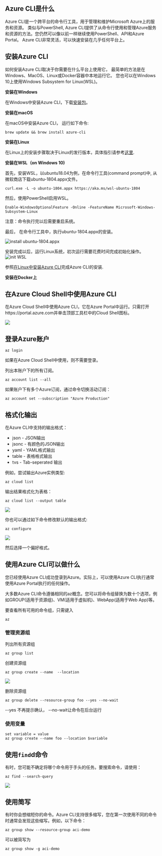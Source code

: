 ## Azure CLI是什么

Azure CLI是一个跨平台的命令行工具，用于管理和维护Microsoft Azure上的服务和资源。
类似与PowerShell, Azure CLI提供了从命令行使用和管理Azure服务和资源的方法。您仍然可以像以前一样继续使用PowerShell、API和Azure Portal。
Azure CLI非常灵活，可以快速安装在几乎任何平台上。

## 安装Azure CLI
如何安装Azure CLI取决于你需要在什么平台上使用它， 最简单的方法是在Windows、MacOS、Linux或Docker容器中本地运行它。
您也可以在Windows 10上使用Windows Subsystem for Linux(WSL)。

**安装在Windows**

在Windows中安装Azure CLI，下载[安装包](https://aka.ms/installazurecliwindows)。

**安装在macOS**  

在macOS中安装Azure CLI， 运行如下命令:
```
brew update && brew install azure-cli
```

**安装在Linux**

在Linux上的安装步骤取决于Linux的发行版本，具体指引请参考[这里](https://docs.microsoft.com/en-us/cli/azure/install-azure-cli-apt?view=azure-cli-latest).

**安装在WSL（on Windows 10)**

首先，安装WSL，以ubuntu18.04为例，在命令行工具(command prompt)中, 从微软商店下载ubuntu-1804.appx文件。
```
curl.exe -L -o ubuntu-1804.appx https://aka.ms/wsl-ubuntu-1804
```
然后，使用PowerShell启用WSL。
```
Enable-WindowsOptionalFeature -Online -FeatureName Microsoft-Windows-Subsystem-Linux
```
注意：命令执行完以后需要重启系统。

最后， 在命令行工具中，执行ubuntu-1804.appx的安装。

![install ubuntu-1804.appx](media/install-ubuntu-1804.PNG)

安装完成以后，运行Linux系统，初次运行需要花费时间完成初始化操作。
![init WSL](media/init-wsl.PNG)

参照[在Linux中安装Azure CLI](https://docs.microsoft.com/en-us/cli/azure/install-azure-cli-apt?view=azure-cli-latest)完成Azure CLI的安装.

**安装在Docker上**

## 在Azure Cloud Shell中使用Azure CLI    

在Azure Cloud Shell中使用Azure CLI，它在Azure Portal中运行。只需打开https://portal.azure.com并单击顶部工具栏中的Cloud Shell图标。

![](media/image-25.png)

## 登录Azure账户
```
az login
```

如果在Azure Cloud Shell中使用，则不需要登录。

列出本账户下的所有订阅。

```
az account list --all
```

如果账户下有多个Azure订阅，通过命令切换活动订阅：

```
az account set --subscription "Azure Production"
```

## 格式化输出

在Azure CLI中支持的输出格式：

- json - JSON输出
- jsonc - 有颜色的JSON输出
- yaml - YAML格式输出
- table - 表格格式输出
- tvs - Tab-seperated 输出

例如，尝试输出Azure实例类型:

```
az cloud list
```

输出结果格式化为表格：

```
az cloud list --output table
```

![](media/image-29.png)


你也可以通过如下命令修改默认的输出格式:
```
az configure
```

![](media/image-30.png)

然后选择一个偏好格式。


## 使用Azure CLI可以做什么

您已经使用Azure CLI成功登录到Azure。实际上，可以使用Azure CLI执行通常使用Azure Portal执行的任何操作。

大多数Azure CLI命令遵循相同的az概念。您可以将命令组替换为数十个选项，例如GROUP(适用于资源组)、VM(适用于虚拟机)、WebApp(适用于Web App)等。

要查看所有可用的命令组，只需键入

```
az
```

### 管理资源组

列出所有资源组
```
az group list
```

创建资源组
```
az group create --name  --location 
```

![](media/image-32.png)

删除资源组

```
az group delete --resource-group foo --yes --no-wait
```

--yes 不再提示确认， --no-wait让命令在后台运行

### 使用变量

```
set variable = value
az group create --name foo --location $variable
```

## 使用`find`d命令

有时，您可能不确定将哪个命令用于手头的任务。要搜索命令，请使用：

```
az find --search-query 
```

![](media/image-33.png)

## 使用简写
有时你会想缩短你的命令。Azure CLI支持很多缩写，您在第一次使用不同的命令时通常会发现这些缩写。例如，以下命令：

```
az group show --resource-group aci-demo
```

可以被简写为
```
az group show -g aci-demo
```




